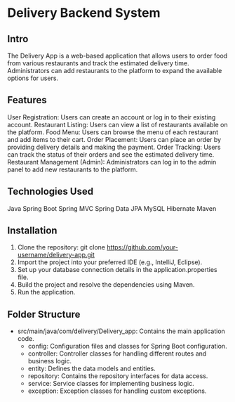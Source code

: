 # Delivery Backend System

## Intro
The Delivery App is a web-based application that allows users to order food from various restaurants and track the estimated delivery time. Administrators can add restaurants to the platform to expand the available options for users.

## Features
User Registration: Users can create an account or log in to their existing account.
Restaurant Listing: Users can view a list of restaurants available on the platform.
Food Menu: Users can browse the menu of each restaurant and add items to their cart.
Order Placement: Users can place an order by providing delivery details and making the payment.
Order Tracking: Users can track the status of their orders and see the estimated delivery time.
Restaurant Management (Admin): Administrators can log in to the admin panel to add new restaurants to the platform.

## Technologies Used
Java
Spring Boot
Spring MVC
Spring Data JPA
MySQL
Hibernate
Maven

## Installation
1. Clone the repository: git clone https://github.com/your-username/delivery-app.git
2. Import the project into your preferred IDE (e.g., IntelliJ, Eclipse).
3. Set up your database connection details in the application.properties file.
4. Build the project and resolve the dependencies using Maven.
5. Run the application.

## Folder Structure
- src/main/java/com/delivery/Delivery_app: Contains the main application code.
  - config: Configuration files and classes for Spring Boot configuration.
  - controller: Controller classes for handling different routes and business logic.
  - entity: Defines the data models and entities.
  - repository: Contains the repository interfaces for data access.
  - service: Service classes for implementing business logic.
  - exception: Exception classes for handling custom exceptions.
    
